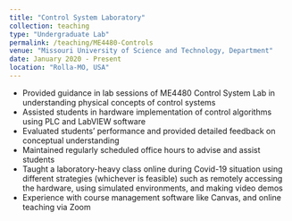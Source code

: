 ```yaml
---
title: "Control System Laboratory"
collection: teaching
type: "Undergraduate Lab"
permalink: /teaching/ME4480-Controls
venue: "Missouri University of Science and Technology, Department"
date: January 2020 - Present
location: "Rolla-MO, USA"
---
```


* Provided guidance in lab sessions of ME4480 Control System Lab in understanding physical concepts of control systems
* Assisted students in hardware implementation of control algorithms using PLC and LabVIEW software
* Evaluated students’ performance and provided detailed feedback on conceptual understanding
* Maintained regularly scheduled office hours to advise and assist students
* Taught a laboratory-heavy class online during Covid-19 situation using different strategies (whichever is feasible) such as remotely accessing the hardware, using simulated environments, and making video demos
* Experience with course management software like Canvas, and online teaching via Zoom
